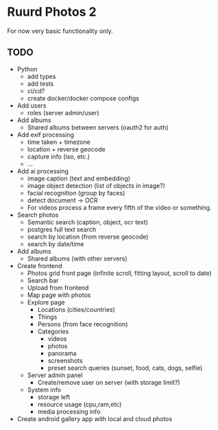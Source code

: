 # Ruurd Photos 2

For now very basic functionality only.

## TODO
* Python
  * add types
  * add tests
  * ci/cd?
  * create docker/docker compose configs
* Add users
  * roles (server admin/user)
* Add albums
  * Shared albums between servers (oauth2 for auth)
* Add exif processing
  * time taken + timezone
  * location + reverse geocode
  * capture info (iso, etc.)
  * ...
* Add ai processing
  * image caption (text and embedding)
  * image object detection (list of objects in image?)
  * facial recognition (group by faces)
  * detect document -> OCR
  * For videos process a frame every fifth of the video or something.
* Search photos
  * Semantic search (caption, object, ocr text)
  * postgres full text search
  * search by location (from reverse geocode)
  * search by date/time
* Add albums
  * Shared albums (with other servers)
* Create frontend
  * Photos grid front page (infinite scroll, fitting layout, scroll to date)
  * Search bar
  * Upload from frontend
  * Map page with photos
  * Explore page
    * Locations (cities/countries)
    * Things
    * Persons (from face recognition)
    * Categories
      * videos
      * photos
      * panorama
      * screenshots
      * preset search queries (sunset, food, cats, dogs, selfie)
  * Server admin panel
    * Create/remove user on server (with storage limit?)
  * System info
    * storage left
    * resource usage (cpu,ram,etc)
    * media processing info
* Create android gallery app with local and cloud photos